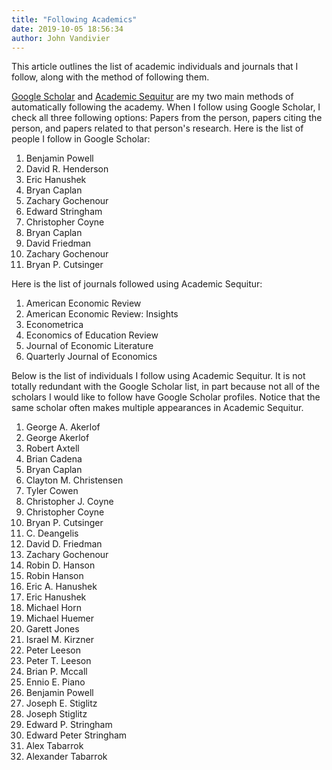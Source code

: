 ```yaml
---
title: "Following Academics"
date: 2019-10-05 18:56:34
author: John Vandivier
---
```




<!-- wp:paragraph -->
<p>This article outlines the list of academic individuals and journals that I follow, along with the method of following them.</p>
<!-- /wp:paragraph -->

<!-- wp:paragraph -->
<p><a href=\"https://scholar.google.com/\">Google Scholar</a> and <a href=\"https://academicsequitur.com\">Academic Sequitur</a> are my two main methods of automatically following the academy. When I follow using Google Scholar, I check all three following options: Papers from the person, papers citing the person, and papers related to that person's research. Here is the list of people I follow in Google Scholar:</p>
<!-- /wp:paragraph -->

<!-- wp:list {\"ordered\":true} -->
<ol><li>Benjamin Powell</li><li>David R. Henderson</li><li>Eric Hanushek</li><li>Bryan Caplan</li><li>Zachary Gochenour</li><li>Edward Stringham </li><li>Christopher Coyne</li><li>Bryan Caplan</li><li>David Friedman</li><li>Zachary Gochenour</li><li>Bryan P. Cutsinger</li></ol>
<!-- /wp:list -->

<!-- wp:paragraph -->
<p>Here is the list of journals followed using Academic Sequitur:</p>
<!-- /wp:paragraph -->

<!-- wp:list {\"ordered\":true} -->
<ol><li>American Economic Review</li><li>American Economic Review: Insights</li><li>Econometrica</li><li>Economics of Education Review</li><li>Journal of Economic Literature</li><li>Quarterly Journal of Economics</li></ol>
<!-- /wp:list -->

<!-- wp:paragraph -->
<p>Below is the list of individuals I follow using Academic Sequitur. It is not totally redundant with the Google Scholar list, in part because not all of the scholars I would like to follow have Google Scholar profiles. Notice that the same scholar often makes multiple appearances in Academic Sequitur.</p>
<!-- /wp:paragraph -->

<!-- wp:list {\"ordered\":true} -->
<ol><li>George A. Akerlof</li><li>George Akerlof</li><li>Robert Axtell</li><li>Brian Cadena</li><li>Bryan Caplan</li><li>Clayton M. Christensen</li><li>Tyler Cowen</li><li>Christopher J. Coyne</li><li>Christopher Coyne</li><li>Bryan P. Cutsinger</li><li>C. Deangelis</li><li>David D. Friedman</li><li>Zachary Gochenour</li><li>Robin D. Hanson</li><li>Robin Hanson</li><li>Eric A. Hanushek</li><li>Eric Hanushek</li><li>Michael Horn</li><li>Michael Huemer</li><li>Garett Jones</li><li>Israel M. Kirzner</li><li>Peter Leeson</li><li>Peter T. Leeson</li><li>Brian P. Mccall</li><li>Ennio E. Piano</li><li>Benjamin Powell</li><li>Joseph E. Stiglitz</li><li>Joseph Stiglitz</li><li>Edward P. Stringham</li><li>Edward Peter Stringham</li><li>Alex Tabarrok</li><li>Alexander Tabarrok</li></ol>
<!-- /wp:list -->